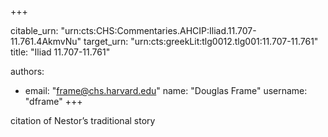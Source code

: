 +++


citable_urn: "urn:cts:CHS:Commentaries.AHCIP:Iliad.11.707-11.761.4AkmvNu"
target_urn: "urn:cts:greekLit:tlg0012.tlg001:11.707-11.761"
title: "Iliad 11.707-11.761"

authors:
- email: "frame@chs.harvard.edu"
  name: "Douglas Frame"
  username: "dframe"
+++

<p>citation of Nestor’s traditional story</p>
